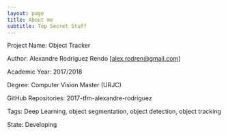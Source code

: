 ```yaml
---
layout: page
title: About me
subtitle: Top Secret Stuff
---
```


Project Name: Object Tracker

Author: Alexandre Rodríguez Rendo [alex.rodren@gmail.com]

Academic Year: 2017/2018

Degree: Computer Vision Master (URJC)

GitHub Repositories: 2017-tfm-alexandre-rodriguez

Tags: Deep Learning, object segmentation, object detection, object tracking

State: Developing

